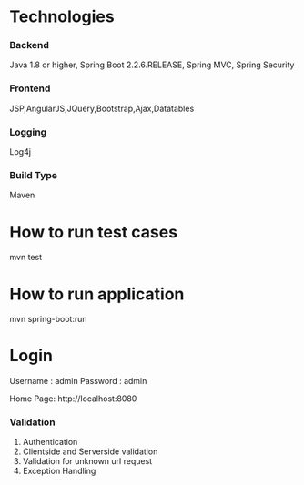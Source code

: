 # Technologies
### Backend
Java 1.8 or higher, Spring Boot 2.2.6.RELEASE, Spring MVC, Spring Security
### Frontend
JSP,AngularJS,JQuery,Bootstrap,Ajax,Datatables
### Logging
Log4j
### Build Type
Maven

# How to run test cases
mvn test
# How to run application
mvn spring-boot:run
# Login
Username : admin
Password : admin

Home Page: http://localhost:8080

### Validation
1. Authentication 
2. Clientside and Serverside validation
3. Validation for unknown url request
4. Exception Handling
